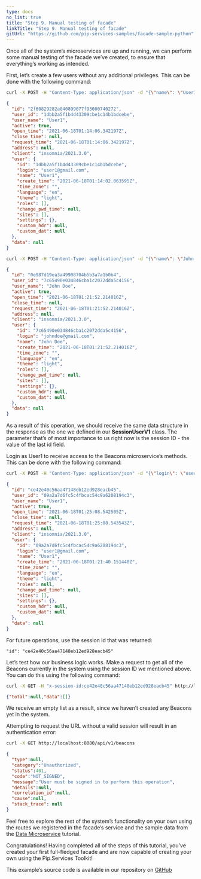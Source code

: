 ```yaml
---
type: docs
no_list: true
title: "Step 9. Manual testing of facade"
linkTitle: "Step 9. Manual testing of facade" 
gitUrl: "https://github.com/pip-services-samples/facade-sample-python"
---
```


Once all of the system’s microservices are up and running, we can perform some manual testing of the facade we’ve created, to ensure that everything’s working as intended.

First, let’s create a few users without any additional privileges. This can be done with the following command:

```bash
curl -X POST -H "Content-Type: application/json" -d "{\"name\": \"User1\",\"login\": \"user1@gmail.com\",\"email\": \"user1@gmail.com\",\"language\": \"en\",\"theme\": \"light\",\"time_zone\": \"\",\"password\": \"12345678\"}" http://localhost:8080/api/v1/signup
```

```json
{
  "id": "2f60829282a040899077f93000740272",
  "user_id": "1dbb2a5f1b4d43309cbe1c14b1bdcebe",
  "user_name": "User1",
  "active": true,
  "open_time": "2021-06-18T01:14:06.342197Z",
  "close_time": null,
  "request_time": "2021-06-18T01:14:06.342197Z",
  "address": null,
  "client": "insomnia/2021.3.0",
  "user": {
    "id": "1dbb2a5f1b4d43309cbe1c14b1bdcebe",
    "login": "user1@gmail.com",
    "name": "User1",
    "create_time": "2021-06-18T01:14:02.063595Z",
    "time_zone": "",
    "language": "en",
    "theme": "light",
    "roles": [],
    "change_pwd_time": null,
    "sites": [],
    "settings": {},
    "custom_hdr": null,
    "custom_dat": null
  },
  "data": null
}
```

```bash
curl -X POST -H "Content-Type: application/json" -d "{\"name\": \"John Doe\",\"login\": \"johndoe@gmail.com\",\"email\": \"johndoe@gmail.com\",\"language\": \"en\",\"theme\": \"light\",\"time_zone\": \"\",\"password\": \"12345678\"}" http://localhost:8080/api/v1/signup
```

```json
{
  "id": "0e987d19ea3a49908704b5b3a7a1b0b4",
  "user_id": "7c65490e034846cba1c2072dda5c4156",
  "user_name": "John Doe",
  "active": true,
  "open_time": "2021-06-18T01:21:52.214016Z",
  "close_time": null,
  "request_time": "2021-06-18T01:21:52.214016Z",
  "address": null,
  "client": "insomnia/2021.3.0",
  "user": {
    "id": "7c65490e034846cba1c2072dda5c4156",
    "login": "johndoe@gmail.com",
    "name": "John Doe",
    "create_time": "2021-06-18T01:21:52.214016Z",
    "time_zone": "",
    "language": "en",
    "theme": "light",
    "roles": [],
    "change_pwd_time": null,
    "sites": [],
    "settings": {},
    "custom_hdr": null,
    "custom_dat": null
  },
  "data": null
}

```

As a result of this operation, we should receive the same data structure in the response as the one we defined in our **SessionUserV1** class. The parameter that’s of most importance to us right now is the session ID - the value of the last id field.

Login as User1 to receive access to the Beacons microservice’s methods. This can be done with the following command:

```bash
curl -X POST -H "Content-Type: application/json" -d "{\"login\": \"user1@gmail.com\", \"password\":\"12345678\"}" http://localhost:8080/api/v1/signin
```

```json
{
  "id": "ce42e40c56aa47148eb12ed928eacb45",
  "user_id": "09a2a7d6fc5c4fbcac54c9a6208194c3",
  "user_name": "User1",
  "active": true,
  "open_time": "2021-06-18T01:25:08.542505Z",
  "close_time": null,
  "request_time": "2021-06-18T01:25:08.543543Z",
  "address": null,
  "client": "insomnia/2021.3.0",
  "user": {
    "id": "09a2a7d6fc5c4fbcac54c9a6208194c3",
    "login": "user1@gmail.com",
    "name": "User1",
    "create_time": "2021-06-18T01:21:40.151448Z",
    "time_zone": "",
    "language": "en",
    "theme": "light",
    "roles": null,
    "change_pwd_time": null,
    "sites": [],
    "settings": {},
    "custom_hdr": null,
    "custom_dat": null
  },
  "data": null
}
```

For future operations, use the session id that was returned:

```
"id": "ce42e40c56aa47148eb12ed928eacb45"
```

Let’s test how our business logic works. Make a request to get all of the Beacons currently in the system using the session ID we mentioned above. You can do this using the following command:

```bash
curl -X GET -H "x-session-id:ce42e40c56aa47148eb12ed928eacb45" http://localhost:8080/api/v1/beacons
```

```json
{"total":null,"data":[]}
```

We receive an empty list as a result, since we haven’t created any Beacons yet in the system.

Attempting to request the URL without a valid session will result in an authentication error:

```bash
curl -X GET http://localhost:8080/api/v1/beacons
```

```json
{
  "type":null,
  "category":"Unauthorized",
  "status":401,
  "code":"NOT_SIGNED",
  "message":"User must be signed in to perform this operation",
  "details":null,
  "correlation_id":null,
  "cause":null,
  "stack_trace": null
}
```

Feel free to explore the rest of the system’s functionality on your own using the routes we registered in the facade’s service and the sample data from the [Data Microservice](../../data_microservice) tutorial.

Congratulations! Having completed all of the steps of this tutorial, you’ve created your first full-fledged facade and are now capable of creating your own using the Pip.Services Toolkit!

This example’s source code is available in our repository on [GitHub](https://github.com/pip-services-samples/facade-sample-python)
